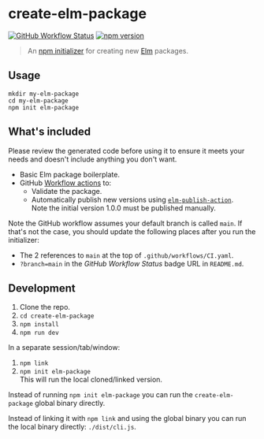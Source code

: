 # create-elm-package

[![GitHub Workflow Status](https://img.shields.io/github/actions/workflow/status/MethodGrab/create-elm-package/CI.yaml?branch=main&style=flat-square)](https://github.com/MethodGrab/create-elm-package/actions/workflows/CI.yaml)
[![npm version](https://img.shields.io/npm/v/create-elm-package?style=flat-square)](https://www.npmjs.com/package/create-elm-package)

> An [npm initializer](https://docs.npmjs.com/cli/commands/npm-init) for creating new [Elm](https://elm-lang.org) packages.


## Usage

```
mkdir my-elm-package
cd my-elm-package
npm init elm-package
```


## What's included

Please review the generated code before using it to ensure it meets your needs and doesn't include anything you don't want.

- Basic Elm package boilerplate.
- GitHub [Workflow actions](./templates/base/.github/workflows/CI.yaml) to:
	- Validate the package.
	- Automatically publish new versions using [`elm-publish-action`](https://github.com/dillonkearns/elm-publish-action).  
		Note the initial version 1.0.0 must be published manually.

Note the GitHub workflow assumes your default branch is called `main`. If that's not the case, you should update the following places after you run the initializer:
- The 2 references to `main` at the top of `.github/workflows/CI.yaml`.
- `?branch=main` in the _GitHub Workflow Status_ badge URL in `README.md`.


## Development

1. Clone the repo.
1. `cd create-elm-package`
1. `npm install`
1. `npm run dev`

In a separate session/tab/window:
1. `npm link`
1. `npm init elm-package`  
	This will run the local cloned/linked version.

Instead of running `npm init elm-package` you can run the `create-elm-package` global binary directly.

Instead of linking it with `npm link` and using the global binary you can run the local binary directly: `./dist/cli.js`.
